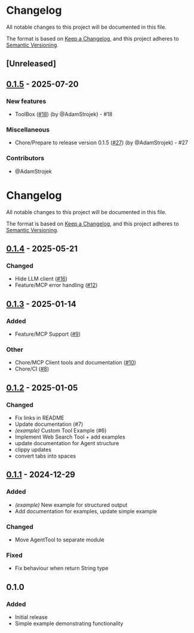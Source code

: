# Changelog

All notable changes to this project will be documented in this file.

The format is based on [Keep a Changelog](https://keepachangelog.com/en/1.1.0/),
and this project adheres to [Semantic Versioning](https://semver.org/spec/v2.0.0.html).

## [Unreleased]

## [0.1.5](https://github.com/AdamStrojek/rust-agentai/compare/agentai-v0.1.4...agentai-v0.1.5) - 2025-07-20

### New features
- ToolBox ([#18](https://github.com/AdamStrojek/rust-agentai/pull/18)) (by @AdamStrojek) - #18

### Miscellaneous
- Chore/Prepare to release version 0.1.5 ([#27](https://github.com/AdamStrojek/rust-agentai/pull/27)) (by @AdamStrojek) - #27

### Contributors

* @AdamStrojek
# Changelog

All notable changes to this project will be documented in this file.

The format is based on [Keep a Changelog](https://keepachangelog.com/en/1.1.0/),
and this project adheres to [Semantic Versioning](https://semver.org/spec/v2.0.0.html).

## [0.1.4](https://github.com/AdamStrojek/rust-agentai/compare/v0.1.3...v0.1.4) - 2025-05-21

### Changed

- Hide LLM client ([#16](https://github.com/AdamStrojek/rust-agentai/pull/16))
- Feature/MCP error handling ([#12](https://github.com/AdamStrojek/rust-agentai/pull/12))

## [0.1.3](https://github.com/AdamStrojek/rust-agentai/compare/v0.1.2...v0.1.3) - 2025-01-14

### Added
- Feature/MCP Support ([#9](https://github.com/AdamStrojek/rust-agentai/pull/9))

### Other

- Chore/MCP Client tools and documentation ([#10](https://github.com/AdamStrojek/rust-agentai/pull/10))
- Chore/CI ([#8](https://github.com/AdamStrojek/rust-agentai/pull/8))

## [0.1.2](https://github.com/AdamStrojek/rust-agentai/compare/v0.1.1...v0.1.2) - 2025-01-05

### Changed

- Fix links in README
- Update documentation (#7)
- *(example)* Custom Tool Example (#6)
- Implement Web Search Tool + add examples
- update documentation for Agent structure
- clippy updates
- convert tabs into spaces

## [0.1.1](https://github.com/AdamStrojek/rust-agentai/compare/v0.1.0...v0.1.1) - 2024-12-29

### Added

- *(example)* New example for structured output
- Add documentation for examples, update simple example

### Changed

- Move AgentTool to separate module

### Fixed

- Fix behaviour when return String type

## 0.1.0

### Added

- Initial release
- Simple example demonstrating functionality
